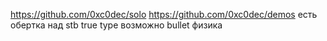 ﻿https://github.com/0xc0dec/solo
https://github.com/0xc0dec/demos
	есть обертка над stb true type
	возможно bullet физика